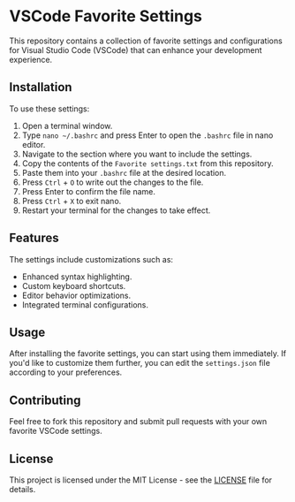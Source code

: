 # VSCode Favorite Settings

This repository contains a collection of favorite settings and configurations for Visual Studio Code (VSCode) that can enhance your development experience.

## Installation

To use these settings:

1. Open a terminal window.
2. Type `nano ~/.bashrc` and press Enter to open the `.bashrc` file in nano editor.
3. Navigate to the section where you want to include the settings.
4. Copy the contents of the `Favorite settings.txt` from this repository.
5. Paste them into your `.bashrc` file at the desired location.
6. Press `Ctrl` + `O` to write out the changes to the file.
7. Press Enter to confirm the file name.
8. Press `Ctrl` + `X` to exit nano.
9. Restart your terminal for the changes to take effect.

## Features

The settings include customizations such as:

- Enhanced syntax highlighting.
- Custom keyboard shortcuts.
- Editor behavior optimizations.
- Integrated terminal configurations.

## Usage

After installing the favorite settings, you can start using them immediately. If you'd like to customize them further, you can edit the `settings.json` file according to your preferences.

## Contributing

Feel free to fork this repository and submit pull requests with your own favorite VSCode settings. 

## License

This project is licensed under the MIT License - see the [LICENSE](LICENSE) file for details.
